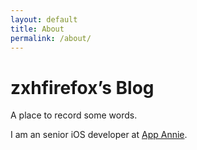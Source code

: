 ```yaml
---
layout: default
title: About
permalink: /about/
---
```


# zxhfirefox&#8217;s Blog

A place to record some words.

I am an senior iOS developer at [App Annie](https://www.appannie.com/).

